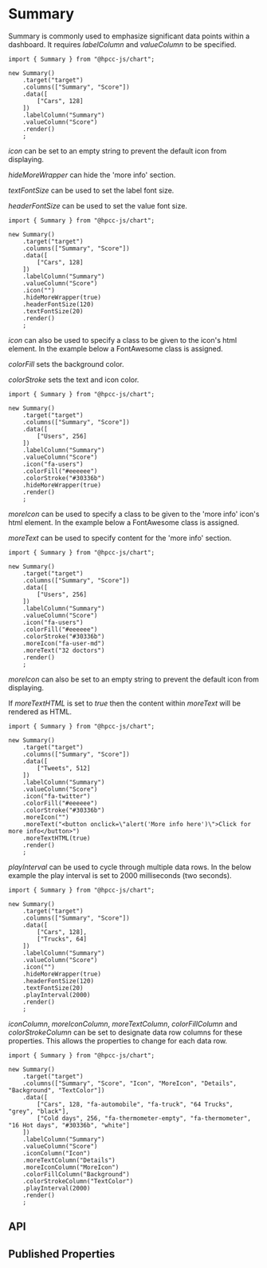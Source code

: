 # Summary

<!--meta
{
    "id": 14059,
    "name": "Summary",
    "kind": 128,
    "kindString": "Class",
    "flags": {
        "isExported": true
    },
    "sources": [
        {
            "fileName": "Summary.ts",
            "line": 11,
            "character": 20
        },
        {
            "fileName": "Summary.ts",
            "line": 181,
            "character": 24
        }
    ],
    "extendedTypes": [
        {
            "type": "reference",
            "name": "HTMLWidget"
        }
    ],
    "folder": "packages/chart"
}
-->

Summary is commonly used to emphasize significant data points within a dashboard. It requires _labelColumn_ and _valueColumn_ to be specified.

```sample-code
import { Summary } from "@hpcc-js/chart";

new Summary()
    .target("target")
    .columns(["Summary", "Score"])
    .data([
        ["Cars", 128]
    ])
    .labelColumn("Summary")
    .valueColumn("Score")
    .render()
    ;
```

_icon_ can be set to an empty string to prevent the default icon from displaying.

_hideMoreWrapper_ can hide the 'more info' section.

_textFontSize_ can be used to set the label font size.

_headerFontSize_ can be used to set the value font size.

```sample-code
import { Summary } from "@hpcc-js/chart";

new Summary()
    .target("target")
    .columns(["Summary", "Score"])
    .data([
        ["Cars", 128]
    ])
    .labelColumn("Summary")
    .valueColumn("Score")
    .icon("")
    .hideMoreWrapper(true)
    .headerFontSize(120)
    .textFontSize(20)
    .render()
    ;
```

_icon_ can also be used to specify a class to be given to the icon's html element. In the example below a FontAwesome class is assigned.

_colorFill_ sets the background color.

_colorStroke_ sets the text and icon color.

```sample-code
import { Summary } from "@hpcc-js/chart";

new Summary()
    .target("target")
    .columns(["Summary", "Score"])
    .data([
        ["Users", 256]
    ])
    .labelColumn("Summary")
    .valueColumn("Score")
    .icon("fa-users")
    .colorFill("#eeeeee")
    .colorStroke("#30336b")
    .hideMoreWrapper(true)
    .render()
    ;
```

_moreIcon_ can be used to specify a class to be given to the 'more info' icon's html element. In the example below a FontAwesome class is assigned.

_moreText_ can be used to specify content for the 'more info' section.

```sample-code
import { Summary } from "@hpcc-js/chart";

new Summary()
    .target("target")
    .columns(["Summary", "Score"])
    .data([
        ["Users", 256]
    ])
    .labelColumn("Summary")
    .valueColumn("Score")
    .icon("fa-users")
    .colorFill("#eeeeee")
    .colorStroke("#30336b")
    .moreIcon("fa-user-md")
    .moreText("32 doctors")
    .render()
    ;
```

_moreIcon_ can also be set to an empty string to prevent the default icon from displaying.

If _moreTextHTML_ is set to _true_ then the content within _moreText_ will be rendered as HTML.

```sample-code
import { Summary } from "@hpcc-js/chart";

new Summary()
    .target("target")
    .columns(["Summary", "Score"])
    .data([
        ["Tweets", 512]
    ])
    .labelColumn("Summary")
    .valueColumn("Score")
    .icon("fa-twitter")
    .colorFill("#eeeeee")
    .colorStroke("#30336b")
    .moreIcon("")
    .moreText("<button onclick=\"alert('More info here')\">Click for more info</button>")
    .moreTextHTML(true)
    .render()
    ;
```

_playInterval_ can be used to cycle through multiple data rows. In the below example the play interval is set to 2000 milliseconds (two seconds).

```sample-code
import { Summary } from "@hpcc-js/chart";

new Summary()
    .target("target")
    .columns(["Summary", "Score"])
    .data([
        ["Cars", 128],
        ["Trucks", 64]
    ])
    .labelColumn("Summary")
    .valueColumn("Score")
    .icon("")
    .hideMoreWrapper(true)
    .headerFontSize(120)
    .textFontSize(20)
    .playInterval(2000)
    .render()
    ;
```

_iconColumn_, _moreIconColumn_, _moreTextColumn_, _colorFillColumn_ and _colorStrokeColumn_ can be set to designate data row columns for these properties. This allows the properties to change for each data row.

```sample-code
import { Summary } from "@hpcc-js/chart";

new Summary()
    .target("target")
    .columns(["Summary", "Score", "Icon", "MoreIcon", "Details", "Background", "TextColor"])
    .data([
        ["Cars", 128, "fa-automobile", "fa-truck", "64 Trucks", "grey", "black"],
        ["Cold days", 256, "fa-thermometer-empty", "fa-thermometer", "16 Hot days", "#30336b", "white"]
    ])
    .labelColumn("Summary")
    .valueColumn("Score")
    .iconColumn("Icon")
    .moreTextColumn("Details")
    .moreIconColumn("MoreIcon")
    .colorFillColumn("Background")
    .colorStrokeColumn("TextColor")
    .playInterval(2000)
    .render()
    ;
```

## API

## Published Properties
```@hpcc-js/chart:Summary
```
